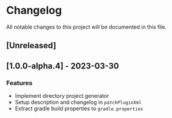 # Changelog

All notable changes to this project will be documented in this file.

## [Unreleased]
## [1.0.0-alpha.4] - 2023-03-30

### Features

- Implement directory project generator
- Setup description and changelog in `patchPluginXml`
- Extract gradle build properties to `gradle.properties`

<!-- generated by git-cliff -->
